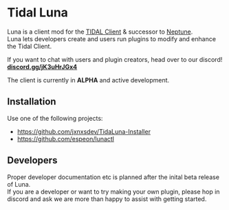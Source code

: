 # Tidal Luna

Luna is a client mod for the [TIDAL Client](https://tidal.com/) & successor to [Neptune](https://github.com/uwu/neptune).  
Luna lets developers create and users run plugins to modify and enhance the Tidal Client.

If you want to chat with users and plugin creators, head over to our discord! **[discord.gg/jK3uHrJGx4](https://discord.gg/jK3uHrJGx4)**

The client is currently in **ALPHA** and active development.

## Installation

Use one of the following projects:

- https://github.com/jxnxsdev/TidaLuna-Installer
- https://github.com/espeon/lunactl

## Developers

Proper developer documentation etc is planned after the inital beta release of Luna.  
If you are a developer or want to try making your own plugin, please hop in discord and ask we are more than happy to assist with getting started.
